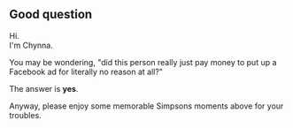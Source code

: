 ## Good question

Hi.  
I'm Chynna. 

You may be wondering, "did this person really just pay money to put up a Facebook ad for literally no reason at all?"

The answer is **yes**.

Anyway, please enjoy some memorable Simpsons moments above for your troubles.